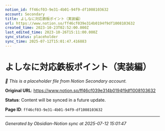 ```yaml
---
notion_id: ff46cf03-9e31-4b01-94f9-df1008103632
account: Secondary
title: よしなに対応鉄板ポイント（実装編）
url: https://www.notion.so/ff46cf039e314b0194f9df1008103632
created_time: 2023-10-23T02:52:00.000Z
last_edited_time: 2023-10-26T15:11:00.000Z
sync_status: placeholder
sync_time: 2025-07-12T15:01:47.416883
---
```


# よしなに対応鉄板ポイント（実装編）

*🔄 This is a placeholder file from Notion Secondary account.*

**Original URL**: https://www.notion.so/ff46cf039e314b0194f9df1008103632

**Status**: Content will be synced in a future update.

**Page ID**: `ff46cf03-9e31-4b01-94f9-df1008103632`

---

*Generated by Obsidian-Notion sync at 2025-07-12 15:01:47*
